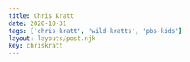 ```yaml
---
title: Chris Kratt
date: 2020-10-31
tags: ['chris-kratt', 'wild-kratts', 'pbs-kids']
layout: layouts/post.njk
key: chriskratt
---
```


